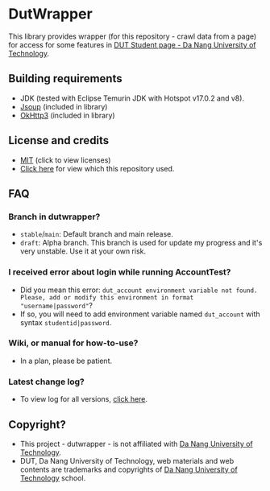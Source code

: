 # DutWrapper

This library provides wrapper (for this repository - crawl data from a page) for access for some features in [DUT Student page - Da Nang University of Technology](http://sv.dut.udn.vn).

## Building requirements

- JDK (tested with Eclipse Temurin JDK with Hotspot v17.0.2 and v8).
- [Jsoup](https://jsoup.org/) (included in library)
- [OkHttp3](https://square.github.io/okhttp/) (included in library)

## License and credits

- [MIT](LICENSE) (click to view licenses)
- [Click here](CREDIT.md) for view which this repository used.

## FAQ

### Branch in dutwrapper?
- `stable`/`main`: Default branch and main release.
- `draft`: Alpha branch. This branch is used for update my progress and it's very unstable. Use it at your own risk.

### I received error about login while running AccountTest?
- Did you mean this error: `dut_account environment variable not found. Please, add or modify this environment in format "username|password"`?
- If so, you will need to add environment variable named `dut_account` with syntax `studentid|password`.

### Wiki, or manual for how-to-use?
- In a plan, please be patient.

### Latest change log?
- To view log for all versions, [click here](CHANGELOG.md).

## Copyright?
- This project - dutwrapper - is not affiliated with [Da Nang University of Technology](http://sv.dut.udn.vn).
- DUT, Da Nang University of Technology, web materials and web contents are trademarks and copyrights of [Da Nang University of Technology](http://sv.dut.udn.vn) school.
